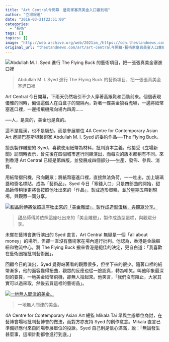 ```yaml
---
title: "Art Central今開幕　藝術家塞真美金入口塞到嘔"
author: "立場報道"
date: "2016-03-21T22:51:00"
categories:
  - "藝術"
tags: []
topics: []
image: "http://web.archive.org/web/2021im_/https://cdn.thestandnews.com/media/photos/cache/DSC_0870_98A6B_1200x0.JPG"
original_url: "thestandnews.com/art/art-central今開幕-藝術家塞真美金入口塞到嘔"
---
```

![Abdullah M. I. Syed 進行 The Flying Buck 的藝術項目，把一張張真美金塞進口裡](http://web.archive.org/web/2021im_/https://cdn.thestandnews.com/media/photos/cache/DSC_0870_98A6B_1200x0.JPG)

> Abdullah M. I. Syed 進行 The Flying Buck 的藝術項目，把一張張真美金塞進口裡

Art Central 今日開幕，下雨天仍然吸引不少人穿著高跟鞋和西裝前來。個個表現優雅的同時，偏偏這個人在白盒子的間隔內，對著一碟美金狼吞虎嚥，一邊將紙幣塞進口裡，一邊摺飛機飛向場內四周……

──人，是真的，美金也是真的。

這不是瘋漢，也不是騎劫，而是參展單位 4A Centre for Contemporary Asian Art 邀請巴基斯坦藝術家 Abdullah M. I. Syed 的委約作品──The Flying Buck。

擅長製作雕塑的 Syed，喜歡使用紙幣為材料，批判資本主義。他接受《立場新聞》訪問時表示，曾先後在四個城市進行同類演出，而每次的版本都稍有不同。來到香港 Art Central 已經是第四版，並發展成四個部分──生產、發佈、參與、消費。

用紙幣摺飛機，飛向觀眾；將紙幣塞進口裡，直接無法負荷，一一吐出，加上玻璃蓋和簽名標貼，成為「藝術品」。Syed 今日「塞錢入口」只是四部曲的開始，甜品師傅稍後更將會按照他吐出來的「作品」，製成造形蛋糕，並於星期五帶到現場，與觀眾一同分享。

[![甜品師傅將依照這座吐出來的「美金雕塑」，製作成造型蛋糕，與觀眾分享。](http://web.archive.org/web/2021im_/https://cdn.thestandnews.com/media/photos/cache/DSC_0899_uhK7P_1200x0.JPG)](http://web.archive.org/web/20210629040231/https://cdn.thestandnews.com/media/photos/cache/DSC_0899_uhK7P_1200x0.JPG)

> 甜品師傅將依照這座吐出來的「美金雕塑」，製作成造型蛋糕，與觀眾分享。

未嘗在藝博會進行演出的 Syed 直言，Art Central 無疑是一個「all about money」的場所，但卻一直沒有藝術家在場內進行批判。他認為，香港是金融樞紐和物流中心，將 The Flying Buck 搬來香港是絕佳的決定，更自白道：「我喜歡在藝術圈裡批判藝術圈」。

回顧今日的演出，Syed 覺得站著看的觀眾很多，但坐下來的很少。隨著口裡的紙幣漸多，他的面容變得扭曲，觀眾的反應也從一臉認真，轉為嘲笑。叫他印象最深刻的要算，一地美金紙幣飛機，卻無人拾起來。他笑言，「我們沒有阻止，大家其實可以過來取，然後去買這裡的藝術品」。

[![一地無人問津的美金。](http://web.archive.org/web/2021im_/https://cdn.thestandnews.com/media/photos/cache/DSC_0902_n0i8o_1200x0.JPG)](http://web.archive.org/web/20210629040231/https://cdn.thestandnews.com/media/photos/cache/DSC_0902_n0i8o_1200x0.JPG)

> 一地無人問津的美金。

4A Centre for Contemporary Asian Art 總監 Mikala Tai 早與主辦單位商討，在藝博會場地批判藝博會的做法，而對方亦支持 Syed 的創作意念。Mikala 直言已準備好應付來自同場參展單位的投訴。Syed 自己則是信心滿滿，說：「無論發生甚麼事，這項計劃都會進行到底。」